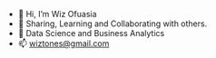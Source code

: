 - 👋 Hi, I’m Wiz Ofuasia
- 👀 Sharing, Learning and Collaborating with others.
- 🌱 Data Science and Business Analytics
- 📫 wiztones@gmail.com
